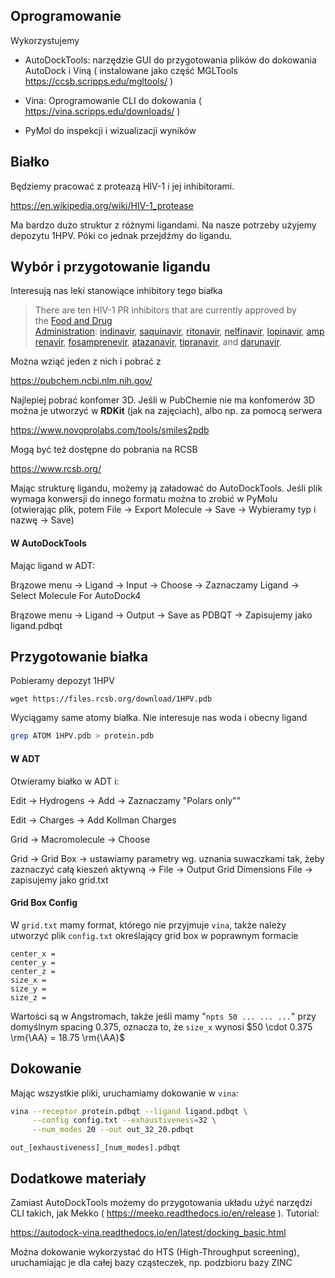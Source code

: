 ## Oprogramowanie

Wykorzystujemy

- AutoDockTools: narzędzie GUI do przygotowania plików do dokowania AutoDock i Viną ( instalowane jako część MGLTools https://ccsb.scripps.edu/mgltools/ )

- Vina: Oprogramowanie CLI do dokowania ( https://vina.scripps.edu/downloads/ )

- PyMol do inspekcji i wizualizacji wyników

## Białko

Będziemy pracować z proteazą HIV-1 i jej inhibitorami.

https://en.wikipedia.org/wiki/HIV-1_protease

Ma bardzo dużo struktur z różnymi ligandami. Na nasze potrzeby użyjemy depozytu 1HPV. Póki co jednak przejdźmy do ligandu.

## Wybór i przygotowanie ligandu

Interesują nas leki stanowiące inhibitory tego białka

> There are ten HIV-1 PR inhibitors that are currently approved by the [Food and Drug Administration](https://en.wikipedia.org/wiki/Food_and_Drug_Administration "Food and Drug Administration"): [indinavir](https://en.wikipedia.org/wiki/Indinavir "Indinavir"), [saquinavir](https://en.wikipedia.org/wiki/Saquinavir "Saquinavir"), [ritonavir](https://en.wikipedia.org/wiki/Ritonavir "Ritonavir"), [nelfinavir](https://en.wikipedia.org/wiki/Nelfinavir "Nelfinavir"), [lopinavir](https://en.wikipedia.org/wiki/Lopinavir "Lopinavir"), [amprenavir](https://en.wikipedia.org/wiki/Amprenavir "Amprenavir"), [fosamprenevir](https://en.wikipedia.org/wiki/Fosamprenavir "Fosamprenavir"), [atazanavir](https://en.wikipedia.org/wiki/Atazanavir "Atazanavir"), [tipranavir](https://en.wikipedia.org/wiki/Tipranavir "Tipranavir"), and [darunavir](https://en.wikipedia.org/wiki/Darunavir "Darunavir").



Można wziąć jeden z nich i pobrać z

 https://pubchem.ncbi.nlm.nih.gov/

Najlepiej pobrać konfomer 3D. Jeśli w PubChemie nie ma konfomerów 3D można je utworzyć w **RDKit** (jak na zajęciach), albo np. za pomocą serwera

https://www.novoprolabs.com/tools/smiles2pdb

Mogą być też dostępne do pobrania na RCSB

https://www.rcsb.org/



Mając strukturę ligandu, możemy ją załadować do AutoDockTools. Jeśli plik wymaga konwersji do innego formatu można to zrobić w PyMolu (otwierając plik, potem File -> Export Molecule -> Save -> Wybieramy typ i nazwę -> Save)



#### W AutoDockTools

Mając ligand w ADT:

Brązowe menu -> Ligand -> Input -> Choose -> Zaznaczamy Ligand -> Select Molecule For AutoDock4

Brązowe menu -> Ligand -> Output -> Save as PDBQT -> Zapisujemy jako ligand.pdbqt



## Przygotowanie białka

Pobieramy depozyt 1HPV

```shell
wget https://files.rcsb.org/download/1HPV.pdb
```

Wyciągamy same atomy białka. Nie interesuje nas woda i obecny ligand

```bash
grep ATOM 1HPV.pdb > protein.pdb
```

#### W ADT

Otwieramy białko w ADT i:

Edit -> Hydrogens -> Add -> Zaznaczamy "Polars only""

Edit -> Charges -> Add Kollman Charges

Grid -> Macromolecule -> Choose

Grid -> Grid Box -> ustawiamy parametry wg. uznania  suwaczkami tak, żeby zaznaczyć całą kieszeń aktywną -> File -> Output Grid Dimensions File -> zapisujemy jako grid.txt

#### Grid Box Config

W `grid.txt` mamy format, którego nie przyjmuje `vina`, także należy utworzyć plik `config.txt` określający grid box w poprawnym formacie

```
center_x = 
center_y = 
center_z = 
size_x = 
size_y = 
size_z = 
```

Wartości są w Angstromach, także jeśli mamy "`npts 50 ... ... ...`" przy domyślnym spacing 0.375, oznacza to, że `size_x` wynosi $50 \cdot 0.375 \rm{\AA} = 18.75 \rm{\AA}$

## Dokowanie

Mając wszystkie pliki, uruchamiamy dokowanie w `vina`:

```bash
vina --receptor protein.pdbqt --ligand ligand.pdbqt \
     --config config.txt --exhaustiveness=32 \
     --num_modes 20 --out out_32_20.pdbqt
```

`out_[exhaustiveness]_[num_modes].pdbqt `

## Dodatkowe materiały

Zamiast AutoDockTools możemy do przygotowania układu użyć narzędzi CLI takich, jak Mekko ( https://meeko.readthedocs.io/en/release ). Tutorial:

https://autodock-vina.readthedocs.io/en/latest/docking_basic.html

Można dokowanie wykorzystać do HTS (High-Throughput screening), uruchamiając je dla całej bazy cząsteczek, np. podzbioru bazy ZINC

